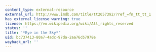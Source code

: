 ```yaml
---
content_type: external-resource
external_url: http://www.imdb.com/title/tt2057392/?ref_=fn_tt_tt_1
has_external_license_warning: true
license: https://en.wikipedia.org/wiki/All_rights_reserved
status: ''
title: '*Eye in the Sky*'
uid: bc737413-80a7-4adc-97da-2aa76cb7978e
wayback_url: ''
---
```

